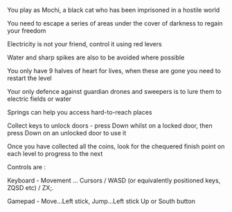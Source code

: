You play as Mochi, a black cat who has been imprisoned in a hostile world

You need to escape a series of areas under the cover of darkness to regain your freedom

Electricity is not your friend, control it using red levers

Water and sharp spikes are also to be avoided where possible

You only have 9 halves of heart for lives, when these are gone you need to restart the level

Your only defence against guardian drones and sweepers is to lure them to electric fields or water

Springs can help you access hard-to-reach places

Collect keys to unlock doors - press Down whilst on a locked door, then press Down on an unlocked door to use it

Once you have collected all the coins, look for the chequered finish point on each level to progress to the next

Controls are :

Keyboard - Movement ... Cursors / WASD (or equivalently positioned keys, ZQSD etc) / ZX;. 

Gamepad - Move...Left stick, Jump...Left stick Up or South button